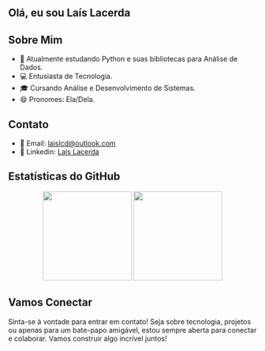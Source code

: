 
## Olá, eu sou Laís Lacerda
## Sobre Mim

- 🌱 Atualmente estudando Python e suas bibliotecas para Análise de Dados.
- 💻 Entusiasta de Tecnologia.
- 🎓 Cursando Análise e Desenvolvimento de Sistemas.
- 😄 Pronomes: Ela/Dela.

## Contato

- 📧 Email: laislcd@outlook.com
- 🔗 Linkedin: [Laís Lacerda](https://www.linkedin.com/in/laislacerda/)

## Estatísticas do GitHub
<div align="center">
  <img height="180em" src="https://github-readme-stats.vercel.app/api?username=Laislacerds&show_icons=true&theme=dracula&include_all_commits=true&count_private=true"/>
  <img height="180em" src="https://github-readme-stats.vercel.app/api/top-langs/?username=Laislacerds&layout=compact&langs_count=7&theme=dracula"/>
</div>

## Vamos Conectar

Sinta-se à vontade para entrar em contato! Seja sobre tecnologia, projetos ou apenas para um bate-papo amigável, estou sempre aberta para conectar e colaborar. Vamos construir algo incrível juntos!

 
